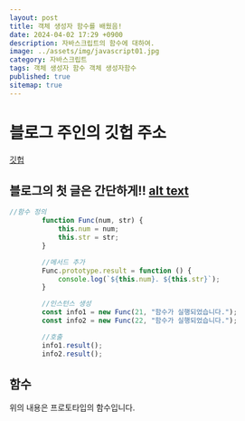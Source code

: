 ```yaml
---
layout: post
title: 객체 생성자 함수를 배웠음!
date: 2024-04-02 17:29 +0900
description: 자바스크립트의 함수에 대하여.
image: ../assets/img/javascript01.jpg
category: 자바스크립트
tags: 객체 생성자 함수 객체 생성자함수
published: true
sitemap: true
---
```


# 블로그 주인의 깃헙 주소
[깃헙](https://github.com/sunhew)

## 블로그의 첫 글은 간단하게!! [alt text](image.png)

```javascript
//함수 정의
        function Func(num, str) {
            this.num = num;
            this.str = str;
        }

        //메서드 추가
        Func.prototype.result = function () {
            console.log(`${this.num}. ${this.str}`);
        }

        //인스턴스 생성
        const info1 = new Func(21, "함수가 실행되었습니다.");
        const info2 = new Func(22, "함수가 실행되었습니다.");

        //호출
        info1.result();
        info2.result();
```

## 함수
위의 내용은 프로토타입의 함수입니다.
